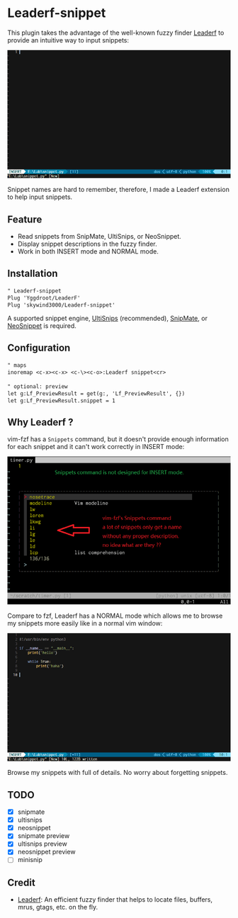 # Leaderf-snippet

This plugin takes the advantage of the well-known fuzzy finder [Leaderf](https://github.com/Yggdroot/LeaderF) to provide an intuitive way to input snippets:

![](https://github.com/skywind3000/images/raw/master/p/snippet/snippet1.gif)

Snippet names are hard to remember, therefore, I made a Leaderf extension to help input snippets.

## Feature

- Read snippets from SnipMate, UltiSnips, or NeoSnippet.
- Display snippet descriptions in the fuzzy finder.
- Work in both INSERT mode and NORMAL mode.

## Installation

```VimL
" Leaderf-snippet
Plug 'Yggdroot/LeaderF'
Plug 'skywind3000/Leaderf-snippet'
```

A supported snippet engine, [UltiSnips](https://github.com/SirVer/ultisnips) (recommended), [SnipMate](https://github.com/garbas/vim-snipmate), or [NeoSnippet](https://github.com/Shougo/neosnippet.vim) is required.


## Configuration

```VimL
" maps
inoremap <c-x><c-x> <c-\><c-o>:Leaderf snippet<cr>

" optional: preview
let g:Lf_PreviewResult = get(g:, 'Lf_PreviewResult', {})
let g:Lf_PreviewResult.snippet = 1

```

## Why Leaderf ?

vim-fzf has a `Snippets` command, but it doesn't provide enough information for each snippet and it can't work correctly in INSERT mode:

![](https://github.com/skywind3000/images/raw/master/p/snippet/fzf-snippets.png)

Compare to fzf, Leaderf has a NORMAL mode which allows me to browse my snippets more easily like in a normal vim window:

![](https://github.com/skywind3000/images/raw/master/p/snippet/snippet2.gif)

Browse my snippets with full of details. No worry about forgetting snippets.

## TODO

- [x] snipmate
- [x] ultisnips
- [x] neosnippet
- [x] snipmate preview
- [x] ultisnips preview
- [x] neosnippet preview
- [ ] minisnip 

## Credit

- [Leaderf](https://github.com/Yggdroot/LeaderF): An efficient fuzzy finder that helps to locate files, buffers, mrus, gtags, etc. on the fly.

